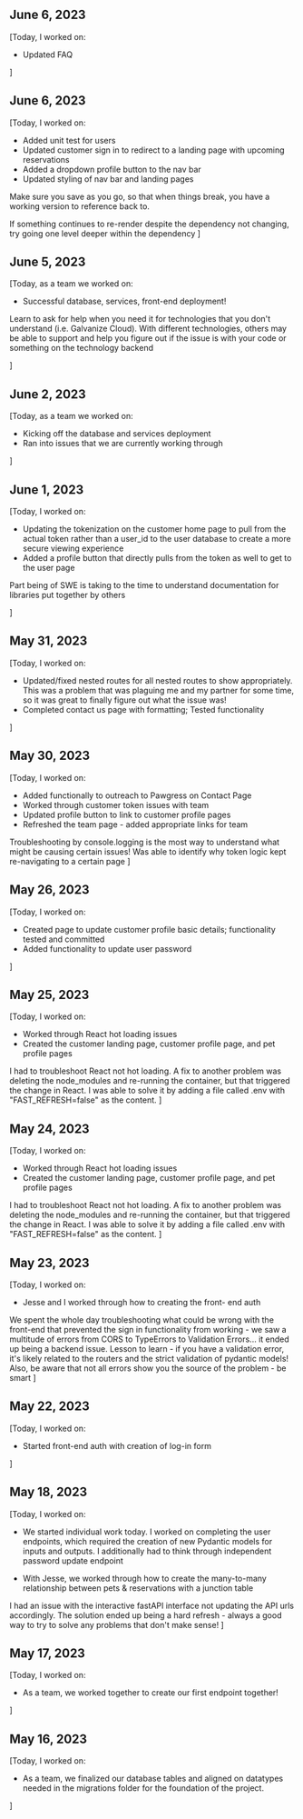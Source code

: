 ## June 6, 2023

[Today, I worked on:

- Updated FAQ

]

## June 6, 2023

[Today, I worked on:

- Added unit test for users
- Updated customer sign in to redirect to a landing page with upcoming reservations
- Added a dropdown profile button to the nav bar
- Updated styling of nav bar and landing pages

Make sure you save as you go, so that when things break, you have a working version to reference back to.

If something continues to re-render despite the dependency not changing, try going one level deeper within the dependency
]

## June 5, 2023

[Today, as a team we worked on:

- Successful database, services, front-end deployment!

Learn to ask for help when you need it for technologies that
you don't understand (i.e. Galvanize Cloud). With different
technologies, others may be able to support and help you
figure out if the issue is with your code or something
on the technology backend

]

## June 2, 2023

[Today, as a team we worked on:

- Kicking off the database and services deployment
- Ran into issues that we are currently working through

]

## June 1, 2023

[Today, I worked on:

- Updating the tokenization on the customer home page to pull from
  the actual token rather than a user_id to the user database to create
  a more secure viewing experience
- Added a profile button that directly pulls from the token as well
  to get to the user page

Part being of SWE is taking to the time to understand documentation for
libraries put together by others

]

## May 31, 2023

[Today, I worked on:

- Updated/fixed nested routes for all nested routes to show appropriately.
  This was a problem that was plaguing me and my partner for some time, so it
  was great to finally figure out what the issue was!
- Completed contact us page with formatting; Tested functionality

]

## May 30, 2023

[Today, I worked on:

- Added functionally to outreach to Pawgress on Contact Page
- Worked through customer token issues with team
- Updated profile button to link to customer profile pages
- Refreshed the team page - added appropriate links for team

Troubleshooting by console.logging is the most way to understand
what might be causing certain issues! Was able to identify why token
logic kept re-navigating to a certain page
]

## May 26, 2023

[Today, I worked on:

- Created page to update customer profile basic details;
  functionality tested and committed
- Added functionality to update user password

]

## May 25, 2023

[Today, I worked on:

- Worked through React hot loading issues
- Created the customer landing page, customer profile page,
  and pet profile pages

I had to troubleshoot React not hot loading. A fix to another
problem was deleting the node_modules and re-running the container,
but that triggered the change in React. I was able to solve it by
adding a file called .env with "FAST_REFRESH=false" as the content.
]

## May 24, 2023

[Today, I worked on:

- Worked through React hot loading issues
- Created the customer landing page, customer profile page,
  and pet profile pages

I had to troubleshoot React not hot loading. A fix to another
problem was deleting the node_modules and re-running the container,
but that triggered the change in React. I was able to solve it by
adding a file called .env with "FAST_REFRESH=false" as the content.
]

## May 23, 2023

[Today, I worked on:

- Jesse and I worked through how to creating the front-
  end auth

We spent the whole day troubleshooting what could be wrong
with the front-end that prevented the sign in functionality
from working - we saw a multitude of errors from CORS to
TypeErrors to Validation Errors... it ended up being a
backend issue. Lesson to learn - if you have a validation
error, it's likely related to the routers and the strict
validation of pydantic models! Also, be aware that not all
errors show you the source of the problem - be smart
]

## May 22, 2023

[Today, I worked on:

- Started front-end auth with creation of log-in form

]

## May 18, 2023

[Today, I worked on:

- We started individual work today. I worked on
  completing the user endpoints, which required the
  creation of new Pydantic models for inputs and
  outputs. I additionally had to think through
  independent password update endpoint

- With Jesse, we worked through how to create the
  many-to-many relationship between pets &
  reservations with a junction table

I had an issue with the interactive fastAPI interface
not updating the API urls accordingly. The solution
ended up being a hard refresh - always a good way to
try to solve any problems that don't make sense!
]

## May 17, 2023

[Today, I worked on:

- As a team, we worked together to create our first
  endpoint together!

]

## May 16, 2023

[Today, I worked on:

- As a team, we finalized our database tables and
  aligned on datatypes needed in the migrations folder
  for the foundation of the project.

]
